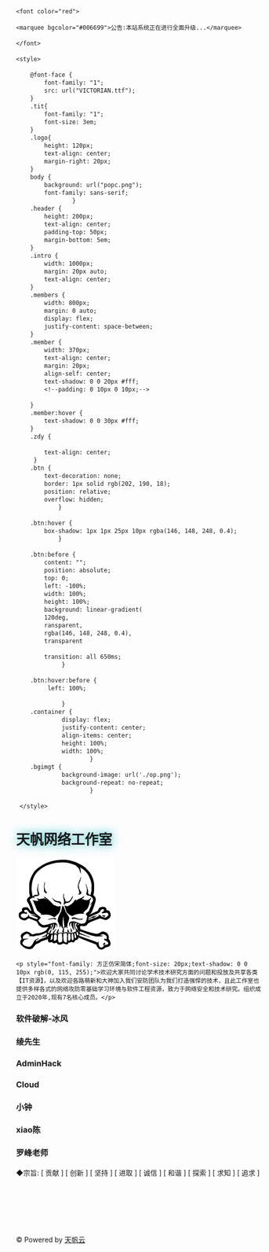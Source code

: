 <!DOCTYPE html>
<html lang="en">
    
<head>
    <script type="text/javascript" src="./tfcloudsys/assets/js/fyxt_term/asz01.js">
        // 这里写的代码不会执行，执行的是js01文件
        // window.alert("Test");
    </script>
    <meta charset="UTF-8">
    <title>天帆网络科技工作室官网</title>
    <link rel="icon" href="logo.ico" type="image/x-icon">
    
    <font color="red">
     
    <marquee bgcolor="#006699">公告:本站系统正在进行全面升级...</marquee>
    
    </font>
     
    <style>
        
        @font-face {
            font-family: "1";
            src: url("VICTORIAN.ttf");
        }
        .tit{
            font-family: "1";
            font-size: 3em;
        }
        .logo{
            height: 120px;
            text-align: center;
            margin-right: 20px;
        }
        body {
            background: url("popc.png");
            font-family: sans-serif;
                    }
        .header {
            height: 200px;
            text-align: center;
            padding-top: 50px;
            margin-bottom: 5em;
        }
        .intro {
            width: 1000px;
            margin: 20px auto;
            text-align: center;
        }
        .members {
            width: 800px;
            margin: 0 auto;
            display: flex;
            justify-content: space-between;
        }
        .member {
            width: 370px;
            text-align: center;
            margin: 20px;
            align-self: center;
            text-shadow: 0 0 20px #fff;
            <!--padding: 0 10px 0 10px;-->

        }
        .member:hover {
            text-shadow: 0 0 30px #fff;
        }
        .zdy {
            
            text-align: center;
         }
        .btn {
            text-decoration: none;
            border: 1px solid rgb(202, 190, 18);
            position: relative;
            overflow: hidden;
                }

        .btn:hover {
            box-shadow: 1px 1px 25px 10px rgba(146, 148, 248, 0.4);
                }

        .btn:before {
            content: "";
            position: absolute;
            top: 0;
            left: -100%;
            width: 100%;
            height: 100%;
            background: linear-gradient(
            120deg,
            ransparent,
            rgba(146, 148, 248, 0.4),
            transparent
              
            transition: all 650ms;
                 }

        .btn:hover:before {
             left: 100%;
        
                 }
        .container {
                 display: flex;
                 justify-content: center;
                 align-items: center;
                 height: 100%;
                 width: 100%;
                         }
        .bgimgt {
                 background-image: url('./op.png');
                 background-repeat: no-repeat;
                         }      

     </style>

</div>


</head>
<body>
<div class="header">
    <h1 class="tit" style="text-shadow: 0 0 20px #2abac2;">天帆网络工作室</h1>
    <img src="logo.png" class="logo" alt="">
<div>
    
<div class="intro">

    <p style="font-family: 方正仿宋简体;font-size: 20px;text-shadow: 0 0 10px rgb(0, 115, 255);">欢迎大家共同讨论学术技术研究方面的问题和投放及共享各类【IT资源】，以及欢迎各路萌新和大神加入我们安防团队为我们打造强悍的技术，且此工作室也提供多样各式的网络攻防零基础学习环境与软件工程资源，致力于网络安全和技术研究。组织成立于2020年,现有7名核心成员。</p>
</div>
<div class="members">
    <div class="member">
        <h3>软件破解-冰风</h3>
    </div>
    <div class="member">
        <h3>绫先生</h3>
    </div>
    <div class="member">
        <h3>AdminHack</h3>
    </div>
    <div class="member">
        <h3>Cloud</h3>
    </div>
    <div class="member">
        <h3>小钟</h3>
    </div>
    <div class="member">
        <h3>xiao陈</h3>
    </div>
    <div class="member">
        <h3>罗峰老师</h3>
    </div>

<style>
.center {
  text-align: center;
  border: 3px solid rgb(35, 224, 35);
}
</style>

</div>

<p style="font-family: 方正仿宋简体;font-size: 19px;text-align: center;text-shadow: 0 0 20px #00d5ff;">

◆宗旨: [  贡献  ] [  创新  ] [  坚持  ] [  进取  ] [  诚信  ] [  和谐  ] [  探索  ] [  求知  ] [  追求  ]

</p>

<div class="container">
    <!--<a href="#" class="btn"  id="btn">直接生成</a>-->
    <!--<a href="#" class="btn" target="_blank">个人主页</a>-->
</div>

<br>
</br>
<br>
</br>
<br>
</br>


<div class="zdy">
 © Powered by <a href="tfcloudsys/index.html" target="_blank">天帆云</a>
</div>
<br></br>
<a href="tfcloudsys/index.html"></a>

</body>
<!--<script async="" type="text/javascript">
    (function (name, factory) {
        if (typeof window === "object") {
            window[name] = factory();
        }
    })("Ribbons", function () {
        var _w = window, _b = document.body, _d = document.documentElement;
        var random = function () {
            if (arguments.length === 1) {
                if (Array.isArray(arguments[0])) {
                    var index = Math.round(random(0, arguments[0].length - 1));
                    return arguments[0][index];
                }
                return random(0, arguments[0]);
            } else if (arguments.length === 2) {
                return Math.random() * (arguments[1] - arguments[0]) + arguments[0];
            }
            return 0;
        };
        var screenInfo = function (e) {
            var width = Math.max(0, _w.innerWidth || _d.clientWidth || _b.clientWidth || 0),
                height = Math.max(0, _w.innerHeight || _d.clientHeight || _b.clientHeight || 0),
                scrollx = Math.max(0, _w.pageXOffset || _d.scrollLeft || _b.scrollLeft || 0) - (_d.clientLeft || 0),
                scrolly = Math.max(0, _w.pageYOffset || _d.scrollTop || _b.scrollTop || 0) - (_d.clientTop || 0);
            return {
                width: width,
                height: height,
                ratio: width / height,
                centerx: width / 2,
                centery: height / 2,
                scrollx: scrollx,
                scrolly: scrolly
            };
        };
        var mouseInfo = function (e) {
            var screen = screenInfo(e), mousex = e ? Math.max(0, e.pageX || e.clientX || 0) : 0,
                mousey = e ? Math.max(0, e.pageY || e.clientY || 0) : 0;
            return {
                mousex: mousex,
                mousey: mousey,
                centerx: mousex - screen.width / 2,
                centery: mousey - screen.height / 2
            };
        };
        var Point = function (x, y) {
            this.x = 0;
            this.y = 0;
            this.set(x, y);
        };
        Point.prototype = {
            constructor: Point, set: function (x, y) {
                this.x = x || 0;
                this.y = y || 0;
            }, copy: function (point) {
                this.x = point.x || 0;
                this.y = point.y || 0;
                return this;
            }, multiply: function (x, y) {
                this.x *= x || 1;
                this.y *= y || 1;
                return this;
            }, divide: function (x, y) {
                this.x /= x || 1;
                this.y /= y || 1;
                return this;
            }, add: function (x, y) {
                this.x += x || 0;
                this.y += y || 0;
                return this;
            }, subtract: function (x, y) {
                this.x -= x || 0;
                this.y -= y || 0;
                return this;
            }, clampX: function (min, max) {
                this.x = Math.max(min, Math.min(this.x, max));
                return this;
            }, clampY: function (min, max) {
                this.y = Math.max(min, Math.min(this.y, max));
                return this;
            }, flipX: function () {
                this.x *= -1;
                return this;
            }, flipY: function () {
                this.y *= -1;
                return this;
            }
        };
        var Factory = function (options) {
            this._canvas = null;
            this._context = null;
            this._sto = null;
            this._width = 0;
            this._height = 0;
            this._scroll = 0;
            this._ribbons = [];
            this._options = {
                colorSaturation: "80%",
                colorBrightness: "60%",
                colorAlpha: 0.65,
                colorCycleSpeed: 6,
                verticalPosition: "center",
                horizontalSpeed: 200,
                ribbonCount: 4,
                strokeSize: 0,
                parallaxAmount: -0.5,
                animateSections: true
            };
            this._onDraw = this._onDraw.bind(this);
            this._onResize = this._onResize.bind(this);
            this._onScroll = this._onScroll.bind(this);
            this.setOptions(options);
            this.init();
        };
        Factory.prototype = {
            constructor: Factory, setOptions: function (options) {
                if (typeof options === "object") {
                    for (var key in options) {
                        if (options.hasOwnProperty(key)) {
                            this._options[key] = options[key];
                        }
                    }
                }
            }, init: function () {
                try {
                    this._canvas = document.createElement("canvas");
                    this._canvas.style["display"] = "block";
                    this._canvas.style["position"] = "fixed";
                    this._canvas.style["margin"] = "0";
                    this._canvas.style["padding"] = "0";
                    this._canvas.style["border"] = "0";
                    this._canvas.style["outline"] = "0";
                    this._canvas.style["left"] = "0";
                    this._canvas.style["top"] = "0";
                    this._canvas.style["width"] = "100%";
                    this._canvas.style["height"] = "100%";
                    this._canvas.style["z-index"] = "-1";
                    this._canvas.style["background-color"] = "#1f1f1f";
                    this._canvas.id = "bgCanvas";
                    this._onResize();
                    this._context = this._canvas.getContext("2d");
                    this._context.clearRect(0, 0, this._width, this._height);
                    this._context.globalAlpha = this._options.colorAlpha;
                    // 这里可以设置是否随着窗口的滚动而滚动
                    window.addEventListener("resize", this._onResize);
                    window.addEventListener("scroll", this._onScroll);
                    // 这里设置添加的位置
                    var body_ = document.getElementsByTagName('body')[0];
                    body_.appendChild(this._canvas);
                } catch (e) {
                    console.warn("Canvas Context Error: " + e.toString());
                    return;
                }
                this._onDraw();
            }, addRibbon: function () {
                var dir = Math.round(random(1, 9)) > 5 ? "right" : "left", stop = 1000, hide = 200, min = 0 - hide,
                    max = this._width + hide, movex = 0, movey = 0, startx = dir === "right" ? min : max,
                    starty = Math.round(random(0, this._height));
                if (/^(top|min)$/i.test(this._options.verticalPosition)) {
                    starty = 0 + hide;
                } else if (/^(middle|center)$/i.test(this._options.verticalPosition)) {
                    starty = this._height / 2;
                } else if (/^(bottom|max)$/i.test(this._options.verticalPosition)) {
                    starty = this._height - hide;
                }
                var ribbon = [], point1 = new Point(startx, starty), point2 = new Point(startx, starty), point3 = null,
                    color = Math.round(random(0, 360)), delay = 0;
                while (true) {
                    if (stop <= 0) break;
                    stop--;
                    movex = Math.round((Math.random() * 1 - 0.2) * this._options.horizontalSpeed);
                    movey = Math.round((Math.random() * 1 - 0.5) * (this._height * 0.25));
                    point3 = new Point();
                    point3.copy(point2);
                    if (dir === "right") {
                        point3.add(movex, movey);
                        if (point2.x >= max) break;
                    } else if (dir === "left") {
                        point3.subtract(movex, movey);
                        if (point2.x <= min) break;
                    }
                    ribbon.push({
                        point1: new Point(point1.x, point1.y),
                        point2: new Point(point2.x, point2.y),
                        point3: point3,
                        color: color,
                        delay: delay,
                        dir: dir,
                        alpha: 0,
                        phase: 0
                    });
                    point1.copy(point2);
                    point2.copy(point3);
                    delay += 4;
                    color += this._options.colorCycleSpeed;
                }
                this._ribbons.push(ribbon);
            }, _drawRibbonSection: function (section) {
                if (section) {
                    if (section.phase >= 1 && section.alpha <= 0) {
                        return true;
                    }
                    if (section.delay <= 0) {
                        section.phase += 0.02;
                        section.alpha = Math.sin(section.phase) * 1;
                        section.alpha = section.alpha <= 0 ? 0 : section.alpha;
                        section.alpha = section.alpha >= 1 ? 1 : section.alpha;
                        if (this._options.animateSections) {
                            var mod = Math.sin(1 + section.phase * Math.PI / 2) * 0.1;
                            if (section.dir === "right") {
                                section.point1.add(mod, 0);
                                section.point2.add(mod, 0);
                                section.point3.add(mod, 0);
                            } else {
                                section.point1.subtract(mod, 0);
                                section.point2.subtract(mod, 0);
                                section.point3.subtract(mod, 0);
                            }
                            section.point1.add(0, mod);
                            section.point2.add(0, mod);
                            section.point3.add(0, mod);
                        }
                    } else {
                        section.delay -= 0.5;
                    }
                    var s = this._options.colorSaturation, l = this._options.colorBrightness,
                        c = "hsla(" + section.color + ", " + s + ", " + l + ", " + section.alpha + " )";
                    this._context.save();
                    if (this._options.parallaxAmount !== 0) {
                        this._context.translate(0, this._scroll * this._options.parallaxAmount);
                    }
                    this._context.beginPath();
                    this._context.moveTo(section.point1.x, section.point1.y);
                    this._context.lineTo(section.point2.x, section.point2.y);
                    this._context.lineTo(section.point3.x, section.point3.y);
                    this._context.fillStyle = c;
                    this._context.fill();
                    if (this._options.strokeSize > 0) {
                        this._context.lineWidth = this._options.strokeSize;
                        this._context.strokeStyle = c;
                        this._context.lineCap = "round";
                        this._context.stroke();
                    }
                    this._context.restore();
                }
                return false;
            }, _onDraw: function () {
                for (var i = 0, t = this._ribbons.length; i < t; ++i) {
                    if (!this._ribbons[i]) {
                        this._ribbons.splice(i, 1);
                    }
                }
                this._context.clearRect(0, 0, this._width, this._height);
                for (var a = 0; a < this._ribbons.length; ++a) {
                    var ribbon = this._ribbons[a], numSections = ribbon.length, numDone = 0;
                    for (var b = 0; b < numSections; ++b) {
                        if (this._drawRibbonSection(ribbon[b])) {
                            numDone++;
                        }
                    }
                    if (numDone >= numSections) {
                        this._ribbons[a] = null;
                    }
                }
                if (this._ribbons.length < this._options.ribbonCount) {
                    this.addRibbon();
                }
                requestAnimationFrame(this._onDraw);
            }, _onResize: function (e) {
                var screen = screenInfo(e);
                this._width = screen.width;
                this._height = screen.height;
                if (this._canvas) {
                    this._canvas.width = this._width;
                    this._canvas.height = this._height;
                    if (this._context) {
                        this._context.globalAlpha = this._options.colorAlpha;
                    }
                }
            }, _onScroll: function (e) {
                var screen = screenInfo(e);
                this._scroll = screen.scrolly;
            }
        };
        return Factory;
    });
    new Ribbons();
</script>-->
